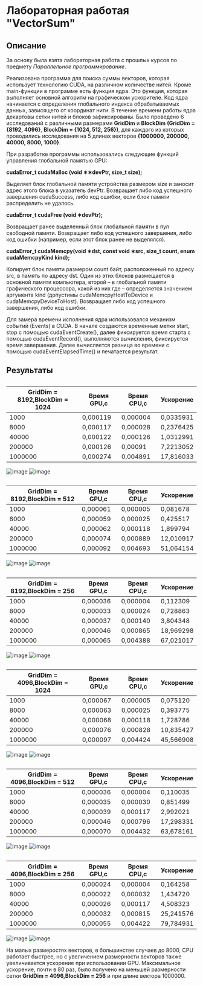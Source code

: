 # Лабораторная работая "VectorSum"
## Описание 

За основу была взята лабораторная работа с прошлых курсов по предмету *Параллельное программирование*.

Реализована программа для поиска суммы векторов, которая использует технологию CUDA, на различном количестве нитей. Кроме main-функции в программе есть функция ядра. Это функция, которая выполняет основной алгоритм на графическом ускорителе. Код ядра начинается с определения глобального индекса обрабатываемых данных, зависящего от координат нити. В течение времени работы ядра декартовы сетки нитей и блоков зафиксированы. Было проведено 6 исследований с различными размерами **GridDim** и **BlockDim** **(GridDim = {8192, 4096}**, **BlockDim = {1024, 512, 256})**, для каждого из которых проводились исследования на 5 длинах векторов **{1000000, 200000, 40000, 8000, 1000}**.

При разработке программы использовались следующие функций управления глобальной памятью GPU:

**cudaError_t cudaMalloc (void ∗∗devPtr, size_t size);**

Выделяет блок глобальной памяти устройства размером size и заносит адрес этого блока в указатель devPtr. Возвращает либо код успешного завершения cudaSuccess, либо код ошибки, если блок памяти распределить не удалось.

**cudaError_t cudaFree (void ∗devPtr);**

Возвращает ранее выделенный блок глобальной памяти в пул свободной памяти. Возвращает либо код успешного завершения, либо код ошибки (например, если этот блок ранее не выделялся).

**cudaError_t cudaMemcpy(void ∗dst, const void ∗src, size_t count, enum cudaMemcpyKind kind);**

Копирует блок памяти размером count байт, расположенный по адресу src, в память по адресу dst. Один из этих блоков размещается в основной памяти компьютера, второй – в глобальной памяти графического процессора, какой из них где – определяется значением аргумента kind (допустимы cudaMemcpyHostToDevice и cudaMemcpyDeviceToHost). Возвращает либо код успешного завершения, либо код ошибки.

Для замера времени исполнения ядра использовался механизм событий (Events) в CUDA. В начале создаются временные метки start, stop с помощью cudaEventCreate(), далее фиксируется время старта с помощью cudaEventRecord(), выполняются вычисления, фиксируется время завершения. Далее вычисляется разница во времени с помощью cudaEventElapsedTime() и печатается результат.


## Результаты
##

| GridDim = 8192,BlockDim = 1024 |	Время GPU,c	| Время CPU,c	| Ускорение |
| ------------- | ------------- | ------------- | ------------- |
| 1000	| 0,000119	| 0,000004	| 0,0335931
| 8000	| 0,000117	| 0,000028	| 0,2376425
| 40000	| 0,000122	| 0,000126	| 1,0312991
| 200000	| 0,000126	| 0,00091	| 7,2213052
| 1000000 | 0,000274	| 0,004891	| 17,816033

![image](https://github.com/stillysyw/HPC-SamaraUniversity-2023/assets/154344530/cfa3f2c3-23c5-41f3-aabf-e3a60152688c)
![image](https://github.com/stillysyw/HPC-SamaraUniversity-2023/assets/154344530/2bf399a8-d596-4cb5-a6ea-2bc834ef43a3)
##
| GridDim = 8192,BlockDim = 512 |	Время GPU,c	| Время CPU,c	| Ускорение |
| ------------- | ------------- | ------------- | ------------- |
| 1000	| 0,000061	| 0,000005	| 0,081678
| 8000	| 0,000059	| 0,000025	| 0,425517
| 40000	| 0,000062	| 0,000118	| 1,899794
| 200000	| 0,000074	| 0,000889	| 12,010917
| 1000000	| 0,000092	| 0,004693	| 51,064154

![image](https://github.com/stillysyw/HPC-SamaraUniversity-2023/assets/154344530/614a9913-224a-4f5d-8f4f-755ff3418845)
![image](https://github.com/stillysyw/HPC-SamaraUniversity-2023/assets/154344530/46a6ea17-b698-492f-a380-b6651bcf00f4)
##
| GridDim = 8192,BlockDim = 256	| Время GPU,c	| Время CPU,c	| Ускорение
| ------------- | ------------- | ------------- | ------------- |
| 1000	| 0,000036	| 0,000004	| 0,112309
| 8000	| 0,000033	| 0,000024	| 0,728863
| 40000	| 0,000037	| 0,000140	| 3,804348
| 200000	| 0,000046	| 0,000865	| 18,969298
| 1000000	| 0,000065	| 0,004388	| 67,021017

![image](https://github.com/stillysyw/HPC-SamaraUniversity-2023/assets/154344530/7cd95b28-2e3e-45c4-8cf8-a178299cf90a)
![image](https://github.com/stillysyw/HPC-SamaraUniversity-2023/assets/154344530/d00543d2-8228-48e5-affa-8a379f31afce)
##
| GridDim = 4096,BlockDim = 1024	| Время GPU,c	| Время CPU,c	| Ускорение
| ------------- | ------------- | ------------- | ------------- |
| 1000	| 0,000067	| 0,000005	| 0,075120
| 8000	| 0,000063	| 0,000025	| 0,393775
| 40000	| 0,000068	| 0,000118	| 1,728786
| 200000	| 0,000076	| 0,000828	| 10,835427
| 1000000	| 0,000097	| 0,004424	| 45,566908

![image](https://github.com/stillysyw/HPC-SamaraUniversity-2023/assets/154344530/535acd06-d8cc-4002-8cff-f708c9bdb044)
![image](https://github.com/stillysyw/HPC-SamaraUniversity-2023/assets/154344530/0e447878-9681-4cbe-b56e-780023287c5a)
##
| GridDim = 4096,BlockDim = 512	| Время GPU,c	| Время CPU,c	| Ускорение
| ------------- | ------------- | ------------- | ------------- |
| 1000	| 0,000036	| 0,000004	| 0,110035
| 8000	| 0,000035	| 0,000030	| 0,851499
| 40000	| 0,000039	| 0,000117	| 2,992021
| 200000	| 0,000046	| 0,000796	| 17,298331
| 1000000	| 0,000070	| 0,004432	| 63,678161

![image](https://github.com/stillysyw/HPC-SamaraUniversity-2023/assets/154344530/2bd9a7fb-155f-4b19-b0fd-0b2e732ec52d)
![image](https://github.com/stillysyw/HPC-SamaraUniversity-2023/assets/154344530/9dcfae21-c160-4728-82b8-40ad1b9427e7)
##
| GridDim = 4096,BlockDim = 256	| Время GPU,c	| Время CPU,c	| Ускорение
| ------------- | ------------- | ------------- | ------------- |
| 1000	| 0,000024	| 0,000004	| 0,164258
| 8000	| 0,000022	| 0,000032	| 1,434720
| 40000	| 0,000026	| 0,000117	| 4,508323
| 200000	| 0,000032	| 0,000815	| 25,241576
| 1000000	| 0,000055	| 0,004422	| 79,784931

![image](https://github.com/stillysyw/HPC-SamaraUniversity-2023/assets/154344530/e8712e59-7c19-4789-a79d-e43c0d519130)
![image](https://github.com/stillysyw/HPC-SamaraUniversity-2023/assets/154344530/43de6597-0638-4419-a835-55b015cc64c6)


На малых размеростях векторов, в большинстве случаев до 8000, CPU работает быстрее, но с увеличением размерности векторов также увеличивается ускорение при использовании GPU. Максимальное ускорение, почти в 80 раз, было получено на меньшей размерности сетки **GridDim = 4096,BlockDim = 256** и при длине вектора 1000000.

